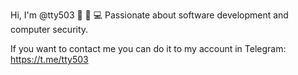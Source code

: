 Hi, I'm @tty503 👨 🏻 💻 
Passionate about software development and computer security. 

If you want to contact me you can do it to my account in Telegram: https://t.me/tty503
